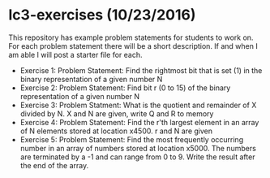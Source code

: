 # lc3-exercises (10/23/2016)
This repository has example problem statements for students to work on. For each problem statement there will be a short description. If and when I am able I will post a starter file for each.
* Exercise 1: 
Problem Statement: Find the rightmost bit that is set (1) in the binary representation of a given number N 
* Exercise 2: 
Problem Statement: Find bit r (0 to 15) of the binary representation of a given number N
* Exercise 3:
Problem Statment: What is the quotient and remainder of X divided by N. X and N are given, write Q and R to memory
* Exercise 4:
Problem Statement: Find the r'th largest element in an array of N elements stored at location x4500. r and N are given
* Exercise 5:
Problem Statement: Find the most frequently occurring number in an array of numbers stored at location x5000. The numbers are terminated by a -1 and can range from 0 to 9. Write the result after the end of the array.
